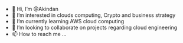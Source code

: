 - 👋 Hi, I’m @Akindan
- 👀 I’m interested in clouds computing, Crypto and business strategy 
- 🌱 I’m currently learning AWS cloud computing 
- 💞️ I’m looking to collaborate on projects regarding cloud engineering 
- 📫 How to reach me ...

<!---
Akindan/Akindan is a ✨ special ✨ repository because its `README.md` (this file) appears on your GitHub profile.
You can click the Preview link to take a look at your changes.
--->
